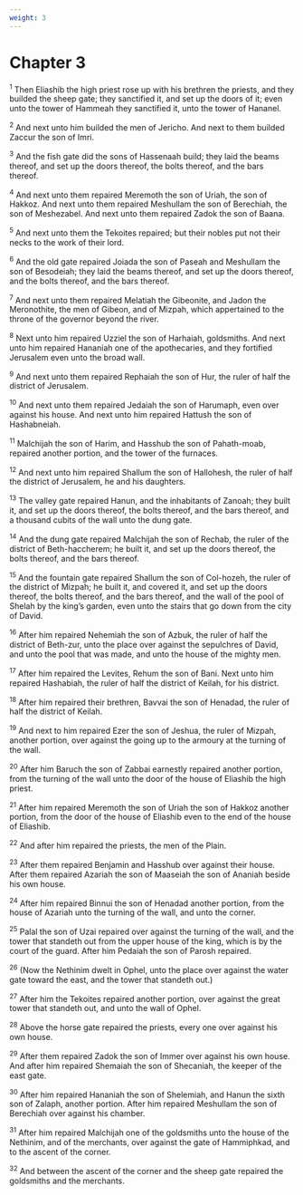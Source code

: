 ```yaml
---
weight: 3
---
```


# Chapter 3

<sup>1</sup> Then Eliashib the high priest rose up with his brethren the priests, and they builded the sheep gate; they sanctified it, and set up the doors of it; even unto the tower of Hammeah they sanctified it, unto the tower of Hananel. 

<sup>2</sup> And next unto him builded the men of Jericho. And next to them builded Zaccur the son of Imri. 

<sup>3</sup> And the fish gate did the sons of Hassenaah build; they laid the beams thereof, and set up the doors thereof, the bolts thereof, and the bars thereof. 

<sup>4</sup> And next unto them repaired Meremoth the son of Uriah, the son of Hakkoz. And next unto them repaired Meshullam the son of Berechiah, the son of Meshezabel. And next unto them repaired Zadok the son of Baana. 

<sup>5</sup> And next unto them the Tekoites repaired; but their nobles put not their necks to the work of their lord. 

<sup>6</sup> And the old gate repaired Joiada the son of Paseah and Meshullam the son of Besodeiah; they laid the beams thereof, and set up the doors thereof, and the bolts thereof, and the bars thereof. 

<sup>7</sup> And next unto them repaired Melatiah the Gibeonite, and Jadon the Meronothite, the men of Gibeon, and of Mizpah, which appertained to the throne of the governor beyond the river. 

<sup>8</sup> Next unto him repaired Uzziel the son of Harhaiah, goldsmiths. And next unto him repaired Hananiah one of the apothecaries, and they fortified Jerusalem even unto the broad wall. 

<sup>9</sup> And next unto them repaired Rephaiah the son of Hur, the ruler of half the district of Jerusalem. 

<sup>10</sup> And next unto them repaired Jedaiah the son of Harumaph, even over against his house. And next unto him repaired Hattush the son of Hashabneiah. 

<sup>11</sup> Malchijah the son of Harim, and Hasshub the son of Pahath-moab, repaired another portion, and the tower of the furnaces. 

<sup>12</sup> And next unto him repaired Shallum the son of Hallohesh, the ruler of half the district of Jerusalem, he and his daughters. 

<sup>13</sup> The valley gate repaired Hanun, and the inhabitants of Zanoah; they built it, and set up the doors thereof, the bolts thereof, and the bars thereof, and a thousand cubits of the wall unto the dung gate. 

<sup>14</sup> And the dung gate repaired Malchijah the son of Rechab, the ruler of the district of Beth-haccherem; he built it, and set up the doors thereof, the bolts thereof, and the bars thereof. 

<sup>15</sup> And the fountain gate repaired Shallum the son of Col-hozeh, the ruler of the district of Mizpah; he built it, and covered it, and set up the doors thereof, the bolts thereof, and the bars thereof, and the wall of the pool of Shelah by the king’s garden, even unto the stairs that go down from the city of David. 

<sup>16</sup> After him repaired Nehemiah the son of Azbuk, the ruler of half the district of Beth-zur, unto the place over against the sepulchres of David, and unto the pool that was made, and unto the house of the mighty men. 

<sup>17</sup> After him repaired the Levites, Rehum the son of Bani. Next unto him repaired Hashabiah, the ruler of half the district of Keilah, for his district. 

<sup>18</sup> After him repaired their brethren, Bavvai the son of Henadad, the ruler of half the district of Keilah. 

<sup>19</sup> And next to him repaired Ezer the son of Jeshua, the ruler of Mizpah, another portion, over against the going up to the armoury at the turning of the wall. 

<sup>20</sup> After him Baruch the son of Zabbai earnestly repaired another portion, from the turning of the wall unto the door of the house of Eliashib the high priest. 

<sup>21</sup> After him repaired Meremoth the son of Uriah the son of Hakkoz another portion, from the door of the house of Eliashib even to the end of the house of Eliashib. 

<sup>22</sup> And after him repaired the priests, the men of the Plain. 

<sup>23</sup> After them repaired Benjamin and Hasshub over against their house. After them repaired Azariah the son of Maaseiah the son of Ananiah beside his own house. 

<sup>24</sup> After him repaired Binnui the son of Henadad another portion, from the house of Azariah unto the turning of the wall, and unto the corner. 

<sup>25</sup> Palal the son of Uzai repaired over against the turning of the wall, and the tower that standeth out from the upper house of the king, which is by the court of the guard. After him Pedaiah the son of Parosh repaired. 

<sup>26</sup> (Now the Nethinim dwelt in Ophel, unto the place over against the water gate toward the east, and the tower that standeth out.) 

<sup>27</sup> After him the Tekoites repaired another portion, over against the great tower that standeth out, and unto the wall of Ophel. 

<sup>28</sup> Above the horse gate repaired the priests, every one over against his own house. 

<sup>29</sup> After them repaired Zadok the son of Immer over against his own house. And after him repaired Shemaiah the son of Shecaniah, the keeper of the east gate. 

<sup>30</sup> After him repaired Hananiah the son of Shelemiah, and Hanun the sixth son of Zalaph, another portion. After him repaired Meshullam the son of Berechiah over against his chamber. 

<sup>31</sup> After him repaired Malchijah one of the goldsmiths unto the house of the Nethinim, and of the merchants, over against the gate of Hammiphkad, and to the ascent of the corner. 

<sup>32</sup> And between the ascent of the corner and the sheep gate repaired the goldsmiths and the merchants. 


